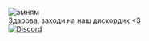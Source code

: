 ![амням](https://kappa.lol/Oh9AI) \
Здарова, заходи на наш дискордик <3 \
[![Discord](https://img.shields.io/discord/1328442220071878717?style=flat&logo=discord&logoColor=white&label=Void&color=%235685bf&cacheSeconds=3600)](https://discord.gg/EY8ajyRExK)
